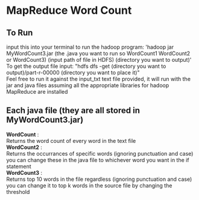# MapReduce Word Count
## To Run
input this into your terminal to run the hadoop program: 'hadoop jar MyWordCount3.jar (the .java you want to run so WordCount1 WordCount2 or WordCount3) (input path of file in HDFS) (directory you want to output)' <br>
To get the output file input: "hdfs dfs -get (directory you want to output)/part-r-00000 (directory you want to place it)" <br>
Feel free to run it against the input_txt text file provided, it will run with the jar and java files assuming all the appropriate libraries for hadoop MapReduce are installed 
## Each java file (they are all stored in MyWordCount3.jar)
**WordCount** : <br>
Returns the word count of every word in the text file <br>
**WordCount2** : <br>
Returns the occurrances of specific words (ignoring punctuation and case) you can change these in the java file to whichever word you want in the if statement<br>
**WordCount3** : <br>
Returns top 10 words in the file regardless (ignoring punctuation and case) you can change it to top k words in the source file by changing the threshold  <br>
